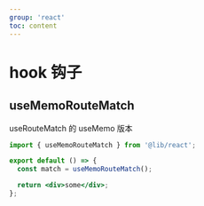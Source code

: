 ```yaml
---
group: 'react'
toc: content
---
```


# hook 钩子

## useMemoRouteMatch

useRouteMatch 的 useMemo 版本

```jsx
import { useMemoRouteMatch } from '@lib/react';

export default () => {
  const match = useMemoRouteMatch();

  return <div>some</div>;
};
```
